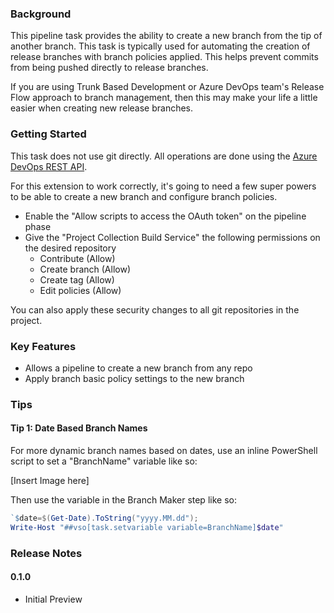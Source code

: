 ### Background

This pipeline task provides the ability to create a new branch from the tip of another branch. This task is typically used for automating the creation of release branches with branch policies applied. This helps prevent commits from being pushed directly to release branches.

If you are using Trunk Based Development or Azure DevOps team's Release Flow approach to branch management, then this may make your life a little easier when creating new release branches.

### Getting Started

This task does not use git directly. All operations are done using the [Azure DevOps REST API](https://docs.microsoft.com/en-us/rest/api/azure/devops/?view=azure-devops-rest-5.0 "Azure DevOps REST API").

For this extension to work correctly, it's going to need a few super powers to be able to create a new branch and configure branch policies.
- Enable the "Allow scripts to access the OAuth token" on the pipeline phase
- Give the "Project Collection Build Service" the following permissions on the desired repository
    - Contribute (Allow)
    - Create branch (Allow)
    - Create tag (Allow)
    - Edit policies (Allow)

You can also apply these security changes to all git repositories in the project.

### Key Features

- Allows a pipeline to create a new branch from any repo
- Apply branch basic policy settings to the new branch

### Tips

#### Tip 1: Date Based Branch Names

For more dynamic branch names based on dates, use an inline PowerShell script to set a "BranchName" variable like so:

[Insert Image here]

Then use the variable in the Branch Maker step like so:


```powershell
`$date=$(Get-Date).ToString("yyyy.MM.dd");
Write-Host "##vso[task.setvariable variable=BranchName]$date"
````

### Release Notes

#### 0.1.0

- Initial Preview
